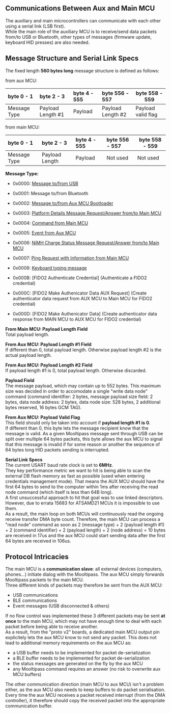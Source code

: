 ## [](#header-1) Communications Between Aux and Main MCU
The auxiliary and main microcontrollers can communicate with each other using a serial link (LSB first).  
While the main role of the auxiliary MCU is to receive/send data packets from/to USB or Bluetooth, other types of messages (firmware update, keyboard HID presses) are also needed.  
  
## [](#header-2) Message Structure and Serial Link Specs 
The fixed length **560 bytes long** message structure is defined as follows:  

from aux MCU:   
  
| byte 0 - 1   | byte 2 - 3        | byte 4 - 555  | byte 556 - 557    | byte 558 - 559      |
|:-------------|:------------------|:--------------|:------------------|---------------------|
| Message Type | Payload Length #1 | Payload       | Payload Length #2 | Payload valid flag  |

from main MCU:  
    
| byte 0 - 1   | byte 2 - 3        | byte 4 - 555  | byte 556 - 557     | byte 558 - 559      |
|:-------------|:------------------|:--------------|:-------------------|---------------------|
| Message Type | Payload Length    | Payload       | Not used           | Not used            |
  
**Message Type:**  
- 0x0000: [Message to/from USB](protocol)  
- 0x0001: Message to/from Bluetooth  
- 0x0002: [Message to/from Aux MCU Bootloader](aux_bootloader_protocol)  
- 0x0003: [Platform Details Message Request/Answer from/to Main MCU](aux_platform_spec_message)    
- 0x0004: [Command from Main MCU](main_to_aux_mcu_commands)  
- 0x0005: [Event from Aux MCU](aux_mcu_event_messages)  
- 0x0006: [NiMH Charge Status Message Request/Answer from/to Main MCU](nimh_charge_message)  
- 0x0007: [Ping Request with Information from Main MCU](ping_with_info_message)  
- 0x0008: [Keyboard typing message](keyboard_typing_message)  

- 0x000B: [FIDO2 Authenticate Credential] (Authenticate a FIDO2 credential)
- 0x000C: [FIDO2 Make Authenicator Data AUX Request] (Create authenticator data request from AUX MCU to Main MCU for FIDO2 credential)
- 0x000D: [FIDO2 Make Authenicator Data] (Create authenticator data response from MAIN MCU to AUX MCU for FIDO2 credential)

**From Main MCU: Payload Length Field**  
Total payload length.  

**From Aux MCU: Payload Length #1 Field**  
If different than 0, total payload length. Otherwise payload length #2 is the actual payload length.  
  
**From Aux MCU: Payload Length #2 Field**  
If payload length #1 is 0, total payload length. Otherwise discarded.  
  
**Payload Field**   
The message payload, which may contain up to 552 bytes. This maximum size was decided in order to accomodate a single "write data node" command (command identifier: 2 bytes, message payload size field: 2 bytes, data node address: 2 bytes, data node size: 528 bytes, 2 additional bytes reserved, 16 bytes GCM TAG).
  
**From Aux MCU: Payload Valid Flag**  
This field should only be taken into account if **payload length #1 is 0**.  
If different than 0, this byte lets the message recipient know that the message is valid. As a given Mooltipass message sent through USB can be split over multiple 64 bytes packets, this byte allows the aux MCU to signal that this message is invalid if for some reason or another the sequence of 64 bytes long HID packets sending is interrupted. 
  
**Serial Link Specs**  
The current USART baud rate clock is set to **6MHz**.  
They key performance metric we want to hit is being able to scan the external DB flash memory as fast as possible (used when entering credentials management mode). That means the AUX MCU should have the first 64 bytes to send to the computer within 1ms after receiving the read node command (which itself is less than 64B long).  
A first unsuccessful approach to hit that goal was to use linked descriptors. However, due to errata 15683 for ATSAMD21 MCUs it is impossible to use them.  
As a result, the main loop on both MCUs will continuously read the ongoing receive transfer DMA byte count. Therefore, the main MCU can process a "read node" command as soon as 2 (message type) + 2 (payload length #1) + 2 (command identifier) + 2 (payload length) + 2 (node address) = 10 bytes are received in 17us and the aux MCU could start sending data after the first 64 bytes are received in 106us.   
  
## [](#header-2) Protocol Intricacies
The main MCU is a **communication slave**: all external devices (computers, phones...) initiate dialog with the Mooltipass. The aux MCU simply forwards Mooltipass packets to the main MCU.  
Three different kinds of packets may therefore be sent from the AUX MCU:  
- USB communications  
- BLE communications  
- Event messages (USB disconnected & others)  

If no flow control was implemented these 3 different packets may be sent **at once** to the main MCU, which may not have enough time to deal with each packet before being able to receive another.  
As a result, from the "proto v2" boards, a dedicated main MCU output pin explicitely lets the aux MCU know to not send any packet. This does not lead to additional memory requirements on the aux MCU as:   
- a USB buffer needs to be implemented for packet de-serialization  
- a BLE buffer needs to be implemented for packet de-serialization  
- the status messages are generated on the fly by the aux MCU  
- any Mooltipass command requires an answer (no risk to overwrite aux MCU buffers)  

The other communication direction (main MCU to aux MCU) isn't a problem either, as the aux MCU also needs to keep buffers to do packet serialisation. Every time the aux MCU receives a packet received interrupt (from the DMA controller), it therefore should copy the received packet into the appropriate communication buffer.  
